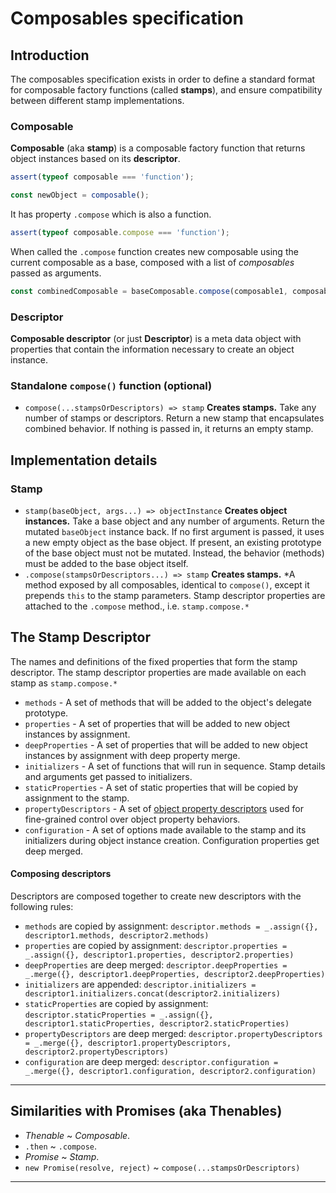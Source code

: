 # Composables specification

## Introduction

The composables specification exists in order to define a standard format for composable factory functions (called **stamps**), and ensure compatibility between different stamp implementations.


### Composable

**Composable** (aka **stamp**) is a composable factory function that returns object instances based on its **descriptor**.

```js
assert(typeof composable === 'function');

const newObject = composable();
```

It has property `.compose` which is also a function.
```js
assert(typeof composable.compose === 'function');
```

When called the `.compose` function creates new composable using the current composable as a base, composed with a list of *composables* passed as arguments.
```js
const combinedComposable = baseComposable.compose(composable1, composable2, composable3);
```

### Descriptor

**Composable descriptor** (or just **Descriptor**) is a meta data object with properties that contain the information necessary to create an object instance.



### Standalone `compose()` function (optional)

* `compose(...stampsOrDescriptors) => stamp` **Creates stamps.** Take any number of stamps or descriptors.
Return a new stamp that encapsulates combined behavior. If nothing is passed in, it returns an empty stamp.


## Implementation details

### Stamp

* `stamp(baseObject, args...) => objectInstance` **Creates object instances.** Take a base object and any number of arguments. Return the mutated `baseObject` instance back. If no first argument is passed, it uses a new empty object as the base object. If present, an existing prototype of the base object must not be mutated. Instead, the behavior (methods) must be added to the base object itself.
 * `.compose(stampsOrDescriptors...) => stamp` **Creates stamps.** *A method exposed by all composables, identical to `compose()`, except it prepends `this` to the stamp parameters. Stamp descriptor properties are attached to the `.compose` method., i.e. `stamp.compose.*`


## The Stamp Descriptor

The names and definitions of the fixed properties that form the stamp descriptor.
The stamp descriptor properties are made available on each stamp as `stamp.compose.*`

* `methods` - A set of methods that will be added to the object's delegate prototype.
* `properties` - A set of properties that will be added to new object instances by assignment.
* `deepProperties` - A set of properties that will be added to new object instances by assignment with deep property merge.
* `initializers` - A set of functions that will run in sequence. Stamp details and arguments get passed to initializers.
* `staticProperties` - A set of static properties that will be copied by assignment to the stamp.
* `propertyDescriptors` - A set of [object property
descriptors](https://developer.mozilla.org/en-US/docs/Web/JavaScript/Reference/Global_Objects/Object/defineProperties) used for fine-grained control over object property behaviors.
* `configuration` - A set of options made available to the stamp and its initializers during object instance creation. Configuration properties get deep merged.

#### Composing descriptors

Descriptors are composed together to create new descriptors with the following rules:

* `methods` are copied by assignment: `descriptor.methods = _.assign({}, descriptor1.methods, descriptor2.methods)`
* `properties` are copied by assignment: `descriptor.properties = _.assign({}, descriptor1.properties, descriptor2.properties)`
* `deepProperties` are deep merged: `descriptor.deepProperties = _.merge({}, descriptor1.deepProperties, descriptor2.deepProperties)`
* `initializers` are appended: `descriptor.initializers = descriptor1.initializers.concat(descriptor2.initializers)`
* `staticProperties` are copied by assignment: `descriptor.staticProperties = _.assign({}, descriptor1.staticProperties, descriptor2.staticProperties)`
* `propertyDescriptors` are deep merged: `descriptor.propertyDescriptors = _.merge({}, descriptor1.propertyDescriptors, descriptor2.propertyDescriptors)`
* `configuration` are deep merged: `descriptor.configuration = _.merge({}, descriptor1.configuration, descriptor2.configuration)`


-----

## Similarities with Promises (aka Thenables)

* *Thenable* ~ *Composable*.
* `.then` ~ `.compose`.
* *Promise* ~ *Stamp*.
* `new Promise(resolve, reject)` ~ `compose(...stampsOrDescriptors)`

-----
